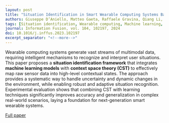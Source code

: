 ```yaml
---
layout: post
title: "Situation Identification in Smart Wearable Computing Systems Based on Machine Learning and Context Space Theory"
authors: Giuseppe D’Aniello, Matteo Gaeta, Raffaele Gravina, Qiang Li, Zahid Ur Rehman, Giancarlo Fortino
tags: [Situation identification, Wearable computing, Machine learning, Context space theory, Smart systems, Information Fusion]
journal: Information Fusion, vol. 104, 102197, 2024
doi: 10.1016/j.inffus.2023.102197
excerpt_separator: "<!--more-->"
---
```


Wearable computing systems generate vast streams of multimodal data, requiring intelligent mechanisms to recognize and interpret user situations. This paper proposes a **situation identification framework** that integrates **machine learning models** with **context space theory (CST)** to effectively map raw sensor data into high-level contextual states. The approach provides a systematic way to handle uncertainty and dynamic changes in the environment, while enabling robust and adaptive situation recognition. Experimental evaluation shows that combining CST with learning techniques significantly improves accuracy and generalization in complex real-world scenarios, laying a foundation for next-generation smart wearable systems.<!--more-->

[Full paper](https://doi.org/10.1016/j.inffus.2023.102197)
